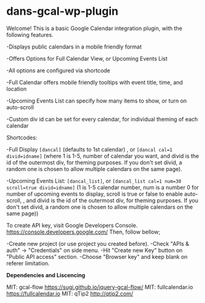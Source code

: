# dans-gcal-wp-plugin

Welcome! This is a basic Google Calendar integration plugin, with the following features.

-Displays public calendars in a mobile friendly format

-Offers Options for Full Calendar View, or Upcoming Events List

-All options are configured via shortcode

-Full Calendar offers mobile friendly tooltips with event title, time, and location

-Upcoming Events List can specify how many items to show, or turn on auto-scroll

-Custom div id can be set for every calendar, for individual theming of each calendar

Shortcodes:

-Full Display `[dancal]` (defaults to 1st calendar) , or `[dancal cal=1 divid=idname]` (where 1 is 1-5, number of calendar you want, and divid is the id of the outermost div, for theming purposes. If you don't set divid, a random one is chosen to allow multiple calendars on the same page).

-Upcoming Events List: `[dancal_list]`, or `[dancal_list cal=1 num=30 scroll=true divid=idname]` (1 is 1-5 calendar number, num is a number 0 for number of upcoming events to display, scroll is true or false to enable auto-scroll, , and divid is the id of the outermost div, for theming purposes. If you don't set divid, a random one is chosen to allow multiple calendars on the same page))

To create API key, visit Google Developers Console. https://console.developers.google.com/ 
Then, follow bellow;

-Create new project (or use project you created before).
-Check "APIs & auth" -> "Credentials" on side menu.
-Hit "Create new Key" button on "Public API access" section.
-Choose "Browser key" and keep blank on referer limitation.

**Dependencies and Liscencing**

MIT: gcal-flow https://sugi.github.io/jquery-gcal-flow/
MIT: fullcalendar.io https://fullcalendar.io
MIT: qTip2 http://qtip2.com/
